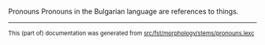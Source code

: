 Pronouns
Pronouns in the Bulgarian language are references to things.

* * *

<small>This (part of) documentation was generated from [src/fst/morphology/stems/pronouns.lexc](https://github.com/giellalt/lang-bul/blob/main/src/fst/morphology/stems/pronouns.lexc)</small>
